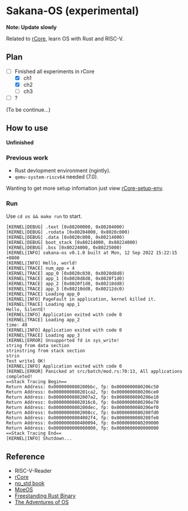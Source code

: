 # Sakana-OS (experimental)

**Note: Update slowly**

Related to [rCore](http://rcore-os.cn/), learn OS with Rust and RISC-V.

## Plan 
* [ ] Finished all experiments in rCore
    * [x] ch1
    * [x] ch2
    * [ ] ch3
* [ ] ?

(To be continue...)

## How to use

**Unfinished**

### Previous work

- Rust devlopment environment (ngintly).
- `qemu-system-riscv64` needed (7.0).

Wanting to get more setup infomation just view [rCore-setup-env](http://rcore-os.cn/rCore-Tutorial-Book-v3/chapter0/5setup-devel-env.html).

### Run

Use `cd os && make run` to start.
```text
[KERNEL|DEBUG] .text [0x80200000, 0x80204000)
[KERNEL|DEBUG] .rodata [0x80204000, 0x8020c000)
[KERNEL|DEBUG] .data [0x8020c000, 0x80214000)
[KERNEL|DEBUG] boot_stack [0x80214000, 0x80224000)
[KERNEL|DEBUG] .bss [0x80224000, 0x80225000)
[KERNEL|INFO] sakana-os v0.1.0 built at Mon, 12 Sep 2022 15:22:15 +0800
[KERNEL|INFO] Hello, world!
[KERNEL|TRACE] num_app = 4
[KERNEL|TRACE] app_0 [0x8020c030, 0x8020d8d8)
[KERNEL|TRACE] app_1 [0x8020d8d8, 0x8020f1d0)
[KERNEL|TRACE] app_2 [0x8020f1d0, 0x80210dd8)
[KERNEL|TRACE] app_3 [0x80210dd8, 0x80212dc0)
[KERNEL|TRACE] Loading app_0
[KERNEL|INFO] PageFault in application, kernel killed it.
[KERNEL|TRACE] Loading app_1
Hello, SilentE!
[KERNEL|INFO] Application exited with code 0
[KERNEL|TRACE] Loading app_2
time: 49
[KERNEL|INFO] Application exited with code 0
[KERNEL|TRACE] Loading app_3
[KERNEL|ERROR] Unsupported fd in sys_write!
string from data section
strinstring from stack section
strin
Test write1 OK!
[KERNEL|INFO] Application exited with code 0
[KERNEL|ERROR] Panicked at src/batch/mod.rs:70:13, All applications completed!
==Stack Tracing Begin==
Return Address: 0x0000000080200bbc, fp: 0x0000000080206c50
Return Address: 0x0000000080201ca2, fp: 0x0000000080206ce0
Return Address: 0x00000000802007a2, fp: 0x0000000080206e10
Return Address: 0x00000000802016c6, fp: 0x0000000080206e70
Return Address: 0x0000000080200dec, fp: 0x0000000080206ef0
Return Address: 0x00000000802008cc, fp: 0x0000000080208fd0
Return Address: 0x00000000804002f4, fp: 0x0000000080208fe0
Return Address: 0x0000000080400094, fp: 0x0000000080209000
Return Address: 0x0000000000000000, fp: 0x0000000000000000
==Stack Tracing End==
[KERNEL|INFO] Shutdown...
```

## Reference
- RISC-V-Reader
- [rCore](http://rcore-os.cn/)
- [no_std book](https://docs.rust-embedded.org/book/intro/no-std.html)
- [MoeOS](https://github.com/KernelErr/MoeOS)
- [Freestanding Rust Binary](https://os.phil-opp.com/freestanding-rust-binary/)
- [The Adventures of OS](https://osblog.stephenmarz.com/index.html)
